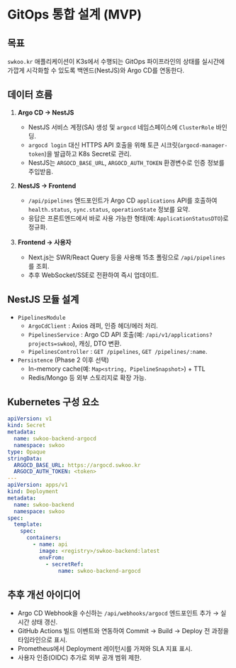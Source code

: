 # GitOps 통합 설계 (MVP)

## 목표
`swkoo.kr` 애플리케이션이 K3s에서 수행되는 GitOps 파이프라인의 상태를 실시간에 가깝게 시각화할 수 있도록 백엔드(NestJS)와 Argo CD를 연동한다.

## 데이터 흐름
1. **Argo CD → NestJS**  
   - NestJS 서비스 계정(SA) 생성 및 `argocd` 네임스페이스에 `ClusterRole` 바인딩.  
   - `argocd login` 대신 HTTPS API 호출을 위해 토큰 시크릿(`argocd-manager-token`)을 발급하고 K8s Secret로 관리.
   - NestJS는 `ARGOCD_BASE_URL`, `ARGOCD_AUTH_TOKEN` 환경변수로 인증 정보를 주입받음.

2. **NestJS → Frontend**  
   - `/api/pipelines` 엔드포인트가 Argo CD `applications` API를 호출하여 `health.status`, `sync.status`, `operationState` 정보를 요약.  
   - 응답은 프론트엔드에서 바로 사용 가능한 형태(예: `ApplicationStatusDTO`)로 정규화.

3. **Frontend → 사용자**  
   - Next.js는 SWR/React Query 등을 사용해 15초 폴링으로 `/api/pipelines`를 조회.  
   - 추후 WebSocket/SSE로 전환하여 즉시 업데이트.

## NestJS 모듈 설계
- `PipelinesModule`
  - `ArgoCdClient` : Axios 래퍼, 인증 헤더/에러 처리.
  - `PipelinesService` : Argo CD API 호출(예: `/api/v1/applications?projects=swkoo`), 캐싱, DTO 변환.
  - `PipelinesController` : `GET /pipelines`, `GET /pipelines/:name`.
- `Persistence` (Phase 2 이후 선택)
  - In-memory cache(예: `Map<string, PipelineSnapshot>`) + TTL
  - Redis/Mongo 등 외부 스토리지로 확장 가능.

## Kubernetes 구성 요소
```yaml
apiVersion: v1
kind: Secret
metadata:
  name: swkoo-backend-argocd
  namespace: swkoo
type: Opaque
stringData:
  ARGOCD_BASE_URL: https://argocd.swkoo.kr
  ARGOCD_AUTH_TOKEN: <token>
---
apiVersion: apps/v1
kind: Deployment
metadata:
  name: swkoo-backend
  namespace: swkoo
spec:
  template:
    spec:
      containers:
        - name: api
          image: <registry>/swkoo-backend:latest
          envFrom:
            - secretRef:
                name: swkoo-backend-argocd
```

## 추후 개선 아이디어
- Argo CD Webhook을 수신하는 `/api/webhooks/argocd` 엔드포인트 추가 → 실시간 상태 갱신.  
- GitHub Actions 빌드 이벤트와 연동하여 Commit → Build → Deploy 전 과정을 타임라인으로 표시.  
- Prometheus에서 Deployment 레이턴시를 가져와 SLA 지표 표시.  
- 사용자 인증(OIDC) 추가로 외부 공개 범위 제한.
